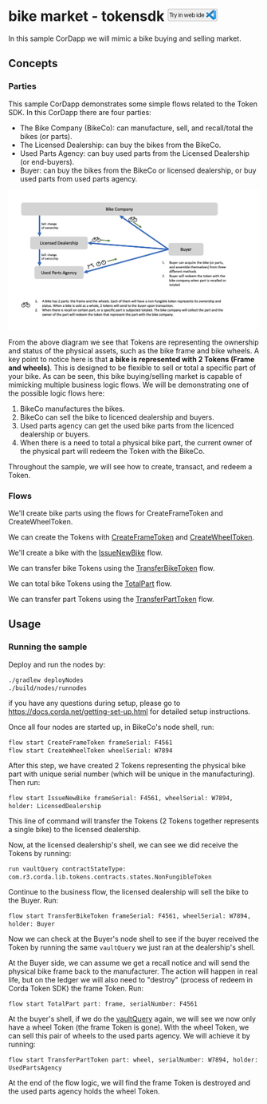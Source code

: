 # bike market - tokensdk [<img src="../../webIDE.png" height=25 />](https://ide.corda.net/?folder=/home/coder/samples-java/Tokens/bikemarket)

In this sample CorDapp we will mimic a bike buying and selling market.


## Concepts


### Parties

This sample CorDapp demonstrates some simple flows related to the Token SDK. In this CorDapp there are four parties:

- The Bike Company (BikeCo): can manufacture, sell, and recall/total the bikes (or parts).
- The Licensed Dealership: can buy the bikes from the BikeCo.
- Used Parts Agency: can buy used parts from the Licensed Dealership (or end-buyers).
- Buyer: can buy the bikes from the BikeCo or licensed dealership, or buy used parts from used parts agency.


![alt text](./diagram/pic1.png)

From the above diagram we see that Tokens are representing the ownership and status of the physical assets, such as the bike frame 
and bike wheels. A key point to notice here is that **a bike is represented with 2 Tokens (Frame and wheels)**. This is designed 
to be flexible to sell or total a specific part of your bike. As can be seen, this bike buying/selling market is capable 
of mimicking multiple business logic flows. We will be demonstrating one of the possible logic flows here:

1. BikeCo manufactures the bikes.
2. BikeCo can sell the bike to licenced dealership and buyers.
3. Used parts agency can get the used bike parts from the licenced dealership or buyers.
4. When there is a need to total a physical bike part, the current owner of the physical part will redeem the Token with the BikeCo.

Throughout the sample, we will see how to create, transact, and redeem a Token.



### Flows


We'll create bike parts using the flows for CreateFrameToken and CreateWheelToken.


We can create the Tokens with [CreateFrameToken](./workflows/src/main/java/net/corda/examples/bikemarket/flows/CreateFrameToken.java) and [CreateWheelToken](./workflows/src/main/java/net/corda/examples/bikemarket/flows/CreateWheelToken.java).


We'll create a bike with the [IssueNewBike](./workflows/src/main/java/net/corda/examples/bikemarket/flows/IssueNewBike.java) flow.


We can transfer bike Tokens using the [TransferBikeToken](./workflows/src/main/java/net/corda/examples/bikemarket/flows/TransferBikeTokens.java) flow.


We can total bike Tokens using the [TotalPart](./workflows/src/main/java/net/corda/examples/bikemarket/flows/TotalParts.java) flow.


We can transfer part Tokens using the [TransferPartToken](./workflows/src/main/java/net/corda/examples/bikemarket/flows/TransferPartTokens.java) flow.


## Usage

### Running the sample

Deploy and run the nodes by:
```
./gradlew deployNodes
./build/nodes/runnodes
```
if you have any questions during setup, please go to https://docs.corda.net/getting-set-up.html for detailed setup instructions.

Once all four nodes are started up, in BikeCo's node shell, run:
```
flow start CreateFrameToken frameSerial: F4561
flow start CreateWheelToken wheelSerial: W7894
```
After this step, we have created 2 Tokens representing the physical bike part with unique serial number (which will be unique in the manufacturing).
Then run:
```
flow start IssueNewBike frameSerial: F4561, wheelSerial: W7894, holder: LicensedDealership
```
This line of command will transfer the Tokens (2 Tokens together represents a single bike) to the licensed dealership.

Now, at the licensed dealership's shell, we can see we did receive the Tokens by running:
```
run vaultQuery contractStateType: com.r3.corda.lib.tokens.contracts.states.NonFungibleToken
```
Continue to the business flow, the licensed dealership will sell the bike to the Buyer. Run:
```
flow start TransferBikeToken frameSerial: F4561, wheelSerial: W7894, holder: Buyer
```

Now we can check at the Buyer's node shell to see if the buyer received the Token by running the same `vaultQuery` we just ran at the dealership's shell.

At the Buyer side, we can assume we get a recall notice and will send the physical bike frame back to the manufacturer. The action will happen in real life, 
but on the ledger we will also need to "destroy" (process of redeem in Corda Token SDK) the frame Token. Run:
```
flow start TotalPart part: frame, serialNumber: F4561
```
At the buyer's shell, if we do the [vaultQuery](https://docs.corda.net/docs/corda-os/api-vault-query.html#api-vault-query) again, we will see we now only have a wheel Token (the frame Token is gone). With the wheel Token, we can sell 
this pair of wheels to the used parts agency. We will achieve it by running:
```
flow start TransferPartToken part: wheel, serialNumber: W7894, holder: UsedPartsAgency
```
At the end of the flow logic, we will find the frame Token is destroyed and the used parts agency holds the wheel Token.

